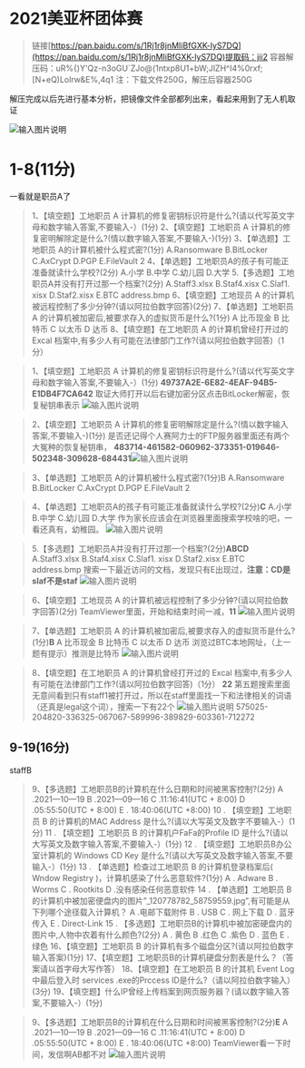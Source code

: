 

# 2021美亚杯团体赛

>
>链接[https://pan.baidu.com/s/1Rj1r8jnMIiBfGXK-lyS7DQ](https://pan.baidu.com/s/1Rj1r8jnMIiBfGXK-lyS7DQ)提取码：jii2
>容器解压码：uR%{)Y'Qz-n3oGU`ZJo@(1ntxp8U1+bW;JlZH^I4%0rxf;[N+eQ)Lolrw&E%,4q1
>注：下载文件250G，解压后容器250G

解压完成以后先进行基本分析，把镜像文件全部都列出来，看起来用到了无人机取证

![输入图片说明](/imgs/2022-11-08/Dcr0aZHSUxCjLvsq.jpeg)


# 1-8(11分)
一看就是职员A了
>1、【填空题】工地职员 A 计算机的修复密钥标识符是什么?(请以代写英文字母和数字输入答案,不要输入-）(1分)
>2、【填空题】工地职员 A 计算机的修复密明解除定是什么?(情以数字输入答案,不要输入-)(1分)
>3、【单选题】工地职员 A的计算机被什么程式密?(1分)
A.Ransomware
B.BitLocker
C.AxCrypt
D.PGP
E.FileVault 2
4、【单选题】工地职员A的孩子有可能正准备就读什么学校?(2分)
A.小学
B.中学
C.幼儿园
D.大学
5.【多选题】工地职员A并没有打开过那一个档案?(2分)
A.Staff3.xlsx
B.Staf4.xisx
C.Slaf1. xisx
D.Staf2.xisx
E.BTC address.bmp
6、【填空题】工地现员 A 的计算机被远程控制了多少分钟?(请以阿拉伯数字回答)(2分)
7、【单选题】工地职员 A 的计算机被加密后,被要求存入的虚拟货币是什么?(1分)
 A 比币现金
 B 比特币
 C 以太币
 D 达币
8、【填空题】在工地职员 A 的计算机曾经打开过的 Excal 档案中,有多少人有可能在法律部门工作?(请以阿拉伯数字回答)（1分）


>1、【填空题】工地职员 A 计算机的修复密钥标识符是什么?(请以代写英文字母和数字输入答案,不要输入-）(1分)
>**49737A2E-6E82-4EAF-94B5-E1DB4F7CA642**
>取证大师打开以后右键加密分区点击BitLocker解密，恢复秘钥串表示
>![输入图片说明](/imgs/2022-11-08/Ipisr2U2XKGXjE56.png)


>2、【填空题】工地职员 A 计算机的修复密明解除定是什么?(情以数字输入答案,不要输入-)(1分)
>是否还记得个人赛阿力士的FTP服务器里面还有两个大冤种的恢复秘钥串，
>**483714-461582-060962-373351-019646-502348-309628-684431**![输入图片说明](/imgs/2022-11-08/djXhTBjxQTIYCKKw.png)

>3、【单选题】工地职员 A的计算机被什么程式密?(1分)B
A.Ransomware
B.BitLocker
C.AxCrypt
D.PGP
E.FileVault 2


>4、【单选题】工地职员A的孩子有可能正准备就读什么学校?(2分)**C**
A.小学
B.中学
C.幼儿园
D.大学
>作为家长应该会在浏览器里面搜索学校啥的吧，一看还真有，幼稚园。
>![输入图片说明](/imgs/2022-11-08/EBrmNmQ8oV9So5Bn.png)

>5.【多选题】工地职员A并没有打开过那一个档案?(2分)**ABCD**
A.Staff3.xlsx
B.Staf4.xisx
C.Slaf1. xisx
D.Staf2.xisx
E.BTC address.bmp
>搜索一下最近访问的文档，发现只有E出现过，**注意：CD是slaf不是staf**
>![输入图片说明](/imgs/2022-11-08/CUeWuby4ORiKHyqs.png)

>6、【填空题】工地现员 A 的计算机被远程控制了多少分钟?(请以阿拉伯数字回答)(2分)
>TeamViewer里面，开始和结束时间一减，**11**
>![输入图片说明](/imgs/2022-11-08/vhZJxj9hfo0zONgf.png)

>7、【单选题】工地职员 A 的计算机被加密后,被要求存入的虚拟货币是什么?(1分)**B**
 A 比币现金
 B 比特币
 C 以太币
 D 达币
 >浏览过BTC本地网址，（上一题有提示）推测是比特币
 >![输入图片说明](/imgs/2022-11-08/XOG45Jtj0hZMhheN.png)


>8、【填空题】在工地职员 A 的计算机曾经打开过的 Excal 档案中,有多少人有可能在法律部门工作?(请以阿拉伯数字回答)（1分）
>**22**
>第五题搜索里面无意间看到只有staff1被打开过，所以在staff里面找一下和法律相关的词语（还真是legal这个词），搜索一下有22个
>![输入图片说明](/imgs/2022-11-08/65eRIVqWyGTTAMdH.png)
575025-204820-336325-067067-589996-389829-603361-712272
## 9-19(16分)
staffB
>9、【多选题】工地职员B的计算机在什么日期和时间被黑客控制?(2分)
A .2021—10—19
B .2021—09—16
C .11:16:41(UTC + 8:00)
D .05:55:50(UTC + 8:00)
E . 18:40:06(UTC +8:00)
10 . 【填空题】工地职员 B 的计算机的MAC Address 是什么?(请以大写英文及数字不要输入-）(1分)
11 . 【填空题】工地职员 B 的计算机户FaFa的Profile ID 是什么?(请以大写英文及数字输入答案,不要输入-）(1分) 
12 . 【填空题】工地职员B办公室计算机的 Windows CD Key 是什么?(请以大写英文及数字输入答案,不要输入-）(1分)
13 . 【单选题】检查过工地职员 B 的计算机登录档案后( Wndow Registry )，计算机感染了什么恶意软件?(1分)
A . Adware
B . Worms
C . Rootkits
D .没有感染任何恶意软件
14 . 【单选题】工地职员 B 的计算机中被加密便盘内的图片”_120778782_58759559.jpg”,有可能是从下列哪个途径载入计算机？
A .电邮下载附件
B . USB
C . 网上下载
D . 蓝牙传入
E . Direct-Link
15 . 【多选题】工地职员B的计算机中被加密硬盘内的图片中,人物中农着有什么颜色?(2分)
A . 黄色
B .红色
C .紫色
D . 蓝色
E . 绿色
16、【填空题】工地职员 B 的计算机有多个磁盘分区?(请以阿拉伯数字输入答案)(1分)
17、【填空题】工地职员B的计算机硬盘分割表是什么？（答案请以首字母大写作答）
18、【填空题】在工地职员 B 的计其机 Event Log 中最后登入时 services .exe的Prccess ID是什么?（请以阿拉伯数字输入） (3分) 
19、【填空题】什么IP曾经上传档案到网页服务器？(请以数字输入答案,不要输入-）(1分)

>9、【多选题】工地职员B的计算机在什么日期和时间被黑客控制?(2分)**E**
A .2021—10—19
B .2021—09—16
C .11:16:41(UTC + 8:00)
D .05:55:50(UTC + 8:00)
E . 18:40:06(UTC +8:00)
>TeamViewer看一下时间，发信啊AB都不对
>![输入图片说明](/imgs/2022-11-08/iVL5TjPSC8EULvt3.png)


<!--stackedit_data:
eyJoaXN0b3J5IjpbMTY4MzA3NjQ5NiwtMTE5MDk4OTE4LDE4Mj
U0MjcyNSwtNjA0MzIzNDQ1LDE2NTYwMTA2OTcsMTA4NDYxMDM4
OV19
-->